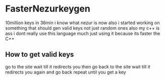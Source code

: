 # FasterNezurkeygen
10million keys in 36min i know what nezur is now also i started working on something that should gen valid keys not just random ones also my c++ is ass i dont really use this language much just using it because its faster the C++

## How to get valid keys
go to the site wait till it redirects you then go back to the site wait till it redirects you again and go back repeat until you get a key
